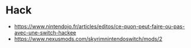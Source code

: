 # Hack

- https://www.nintendojo.fr/articles/editos/ce-quon-peut-faire-ou-pas-avec-une-switch-hackee
- https://www.nexusmods.com/skyrimnintendoswitch/mods/2
